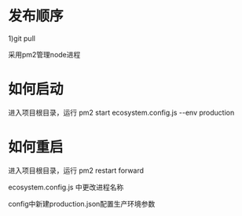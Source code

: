 发布顺序
====
1)git pull


采用pm2管理node进程

如何启动
====
进入项目根目录，运行 
pm2 start ecosystem.config.js --env production


如何重启
====
进入项目根目录，运行 
pm2 restart forward


ecosystem.config.js 中更改进程名称

config中新建production.json配置生产环境参数